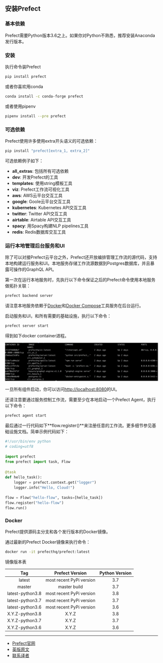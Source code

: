 ## 安装Prefect

### 基本依赖

Prefect需要Python版本3.6之上。如果你对Python不熟悉，推荐安装Anaconda发行版本。

### 安装

执行命令装Prefect

````bash
pip install prefect
````

或者你喜欢用conda

````bash
conda install -c conda-forge prefect
````

或者使用pipenv

````bash
pipenv install --pre prefect
````

### 可选依赖

Prefect使用许多使用extra开头语义的可选依赖：

````bash
pip install "prefect[extra_1, extra_2]"
````

可选依赖例子如下：

 - **all_extras**: 包括所有可选依赖
 - **dev**: 开发Prefect的工具
 - **templates**: 使用string模板工具
 - **viz**: Prefect工作流可视化工具
 - **aws**: AWS云平台交互工具
 - **google**: Goole云平台交互工具
 - **kubernetes**: Kubernetes API交互工具
 - **twitter**: Twitter API交互工具
 - **airtable**: Airtable API交互工具
 - **spacy**: 用Spacy构建NLP pipelines工具
 - **redis**: Redis数据库交互工具

### 运行本地管理后台服务和UI

除了可以对接Prefect云平台之外，Prefect还开放编排管理工作流的源代码，支持本地构建运行服务和UI。本地服务存储工作流源数据到Postgres数据库，并且暴露可操作的GraphQL API。

第一次在运行本地服务时，先执行以下命令保证之后的Prefect命令使用本地服务做拓扑关联：

````bash
prefect backend server
````

请注意本地服务依赖于[Docker](https://www.docker.com/)和[Docker Compose](https://docs.docker.com/compose/install/)工具服务在后台运行。

启动服务和UI，和所有需要的基础设施，执行以下命令：

````bash
prefect server start
````

得到如下docker container进程。

![Prefect Server](prefect-server.png)

一旦所有组件启动，你可以访问[http://localhost:8080](http://localhost:8080)的UI。

还请注意要通过服务控制工作流，需要至少在本地启动一个Prefect Agent，执行以下命令：

````bash
prefect agent start
````

最后通过一行代码如下**flow.register()**来注册任意的工作流。更多细节参见基础设施文档。简单示例代码如下：

````Python
#!/usr/bin/env python
# coding=utf8

import prefect
from prefect import task, Flow

@task
def hello_task():
    logger = prefect.context.get("logger")
    logger.info("Hello, Cloud!")

flow = Flow("hello-flow", tasks=[hello_task])
flow.register("hello-flow")
flow.run()
````

### Docker
Prefect提供源码主分支和各个发行版本的Docker镜像。

通过最新的Prefect Docker镜像来执行命令：

````bash
docker run -it prefecthq/prefect:latest
````

镜像版本表

Tag | Prefect Version | Python Version
:-: | :-: | :-:
latest | most recent PyPi version | 3.7
master | master build | 3.7
latest-python3.8 | most recent PyPi version | 3.8
latest-python3.7 | most recent PyPi version | 3.7
latest-python3.6 | most recent PyPi version | 3.6
X.Y.Z-python3.8 | X.Y.Z | 3.8
X.Y.Z-python3.7 | X.Y.Z | 3.7
X.Y.Z-python3.6 | X.Y.Z | 3.6

***

- [Prefect官网](https://www.prefect.io/)
- [英版原文](https://docs.prefect.io/core/getting_started/why-not-airflow.html)
- [联系译者](https://github.com/listen-lavender)

